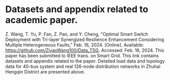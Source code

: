 # Datasets and appendix related to academic paper.
Z. Wang, T. Yu, P. Fan, Z. Pan, and Y. Cheng, "Optimal Smart Switch Deployment with Tri-layer Synergized Resilience Enhancement Considering Multiple Heterogeneous Faults," Feb. 16, 2024. [Online]. Available: https://github.com/ZiyaoWang100/Data_TSG. Accessed: Feb.
16, 2024.
This paper has been submitted to IEEE trans. on Smart Grid. This link contains datasets and appendix related to the paper.
Detailed load data and topology data for 40-bus system and real 126-node distribution networks in Zhuhai Hengqin District are presented above.
